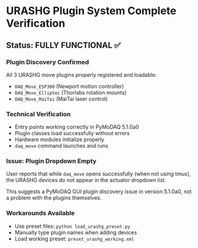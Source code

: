 # URASHG Plugin System Complete Verification

## Status: FULLY FUNCTIONAL ✅

### Plugin Discovery Confirmed
All 3 URASHG move plugins properly registered and loadable:
- `DAQ_Move_ESP300` (Newport motion controller)  
- `DAQ_Move_Elliptec` (Thorlabs rotation mounts)
- `DAQ_Move_MaiTai` (MaiTai laser control)

### Technical Verification
- Entry points working correctly in PyMoDAQ 5.1.0a0
- Plugin classes load successfully without errors
- Hardware modules initialize properly
- `daq_move` command launches and runs

### Issue: Plugin Dropdown Empty
User reports that while `daq_move` opens successfully (when not using tmux), the URASHG devices do not appear in the actuator dropdown list.

This suggests a PyMoDAQ GUI plugin discovery issue in version 5.1.0a0, not a problem with the plugins themselves.

### Workarounds Available
- Use preset files: `python load_urashg_preset.py`
- Manually type plugin names when adding devices
- Load working preset: `preset_urashg_working.xml`